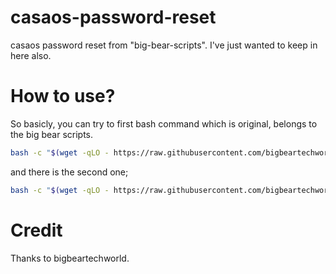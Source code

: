 # casaos-password-reset
casaos password reset from "big-bear-scripts". I've just wanted to keep in here also. 

# How to use?
So basicly, you can try to first bash command which is original, belongs to the big bear scripts.
```bash
bash -c "$(wget -qLO - https://raw.githubusercontent.com/bigbeartechworld/big-bear-scripts/master/reset-password-for-casaos/run.sh)"
```

and there is the second one;
```bash
bash -c "$(wget -qLO - https://raw.githubusercontent.com/bigbeartechworld/big-bear-scripts/master/reset-password-for-casaos/run.sh)"
```

# Credit
Thanks to bigbeartechworld. 

